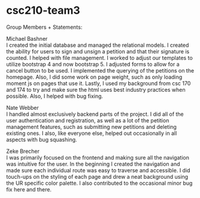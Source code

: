 # csc210-team3

Group Members + Statements:


Michael Bashner  
I created the initial database and managed the relational models. I created the ability for users to sign and unsign a petition and that their signature is counted. I helped with file management. I worked to adjust our templates to utilize bootstrap 4 and now bootstrap 5. I adjusted forms to allow for a cancel button to be used. I implemented the querying of the petitions on the homepage. Also, I did some work on page weight, such as only loading moment js on pages that use it. Lastly, I used my background from csc 170 and 174 to try and make sure the html uses best industry practices when possible. Also, I helped with bug fixing.

Nate Webber  
I handled almost exclusively backend parts of the project. I did all of the user authentication and registration, as well as a lot of the petition management features, such as submitting new petitions and deleting existing ones. I also, like everyone else, helped out occasionally in all aspects with bug squashing. 

Zeke Brecher  
I was primarily focused on the frontend and making sure all the navigation was intuitive for the user. In the beginning I created the navigation and made sure each individual route was easy to traverse and accessible. I did touch-ups on the styling of each page and drew a neat background using the UR specific color palette. I also contributed to the occasional minor bug fix here and there.
